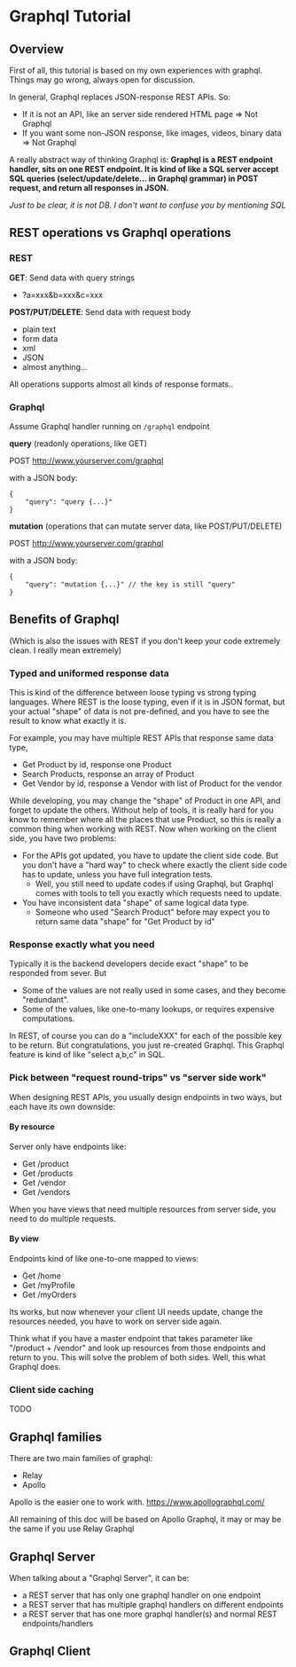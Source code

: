 # Graphql Tutorial

## Overview

First of all, this tutorial is based on my own experiences with graphql. Things may go wrong, always open for discussion.

In general, Graphql replaces JSON-response REST APIs. So:

-   If it is not an API, like an server side rendered HTML page => Not Graphql
-   If you want some non-JSON response, like images, videos, binary data => Not Graphql

A really abstract way of thinking Graphql is: **Graphql is a REST endpoint handler, sits on one REST endpoint. It is kind of like a SQL server accept SQL queries (select/update/delete... in Graphql grammar) in POST request, and return all responses in JSON.**

_Just to be clear, it is not DB. I don't want to confuse you by mentioning SQL_

## REST operations vs Graphql operations

### REST

**GET**: Send data with query strings

-   ?a=xxx&b=xxx&c=xxx

**POST/PUT/DELETE**: Send data with request body

-   plain text
-   form data
-   xml
-   JSON
-   almost anything...

All operations supports almost all kinds of response formats..

### Graphql

Assume Graphql handler running on `/graphql` endpoint

**query** (readonly operations, like GET)

POST http://www.yourserver.com/graphql

with a JSON body:

```
{
    "query": "query {...}"
}
```

**mutation** (operations that can mutate server data, like POST/PUT/DELETE)

POST http://www.yourserver.com/graphql

with a JSON body:

```
{
    "query": "mutation {...}" // the key is still "query"
}
```

## Benefits of Graphql

(Which is also the issues with REST if you don't keep your code extremely clean. I really mean extremely)

### Typed and uniformed response data

This is kind of the difference between loose typing vs strong typing languages.
Where REST is the loose typing, even if it is in JSON format, but your actual "shape" of data is not pre-defined, and you have to see the result to know what exactly it is.

For example, you may have multiple REST APIs that response same data type,

-   Get Product by id, response one Product
-   Search Products, response an array of Product
-   Get Vendor by id, response a Vendor with list of Product for the vendor

While developing, you may change the "shape" of Product in one API, and forget to update the others. Without help of tools, it is really hard for you know to remember where all the places that use Product, so this is really a common thing when working with REST. Now when working on the client side, you have two problems:

-   For the APIs got updated, you have to update the client side code. But you don't have a "hard way" to check where exactly the client side code has to update, unless you have full integration tests.
    -   Well, you still need to update codes if using Graphql, but Graphql comes with tools to tell you exactly which requests need to update.
-   You have inconsistent data "shape" of same logical data type.
    -   Someone who used "Search Product" before may expect you to return same data "shape" for "Get Product by id"

### Response exactly what you need

Typically it is the backend developers decide exact "shape" to be responded from sever. But

-   Some of the values are not really used in some cases, and they become "redundant".
-   Some of the values, like one-to-many lookups, or requires expensive computations.

In REST, of course you can do a "includeXXX" for each of the possible key to be return. But congratulations, you just re-created Graphql. This Graphql feature is kind of like "select a,b,c" in SQL.

### Pick between "request round-trips" vs "server side work"

When designing REST APIs, you usually design endpoints in two ways, but each have its own downside:

#### By resource

Server only have endpoints like:

-   Get /product
-   Get /products
-   Get /vendor
-   Get /vendors

When you have views that need multiple resources from server side, you need to do multiple requests.

#### By view

Endpoints kind of like one-to-one mapped to views:

-   Get /home
-   Get /myProfile
-   Get /myOrders

Its works, but now whenever your client UI needs update, change the resources needed, you have to work on server side again.

Think what if you have a master endpoint that takes parameter like "/product + /vendor" and look up resources from those endpoints and return to you. This will solve the problem of both sides. Well, this what Graphql does.

### Client side caching

TODO

## Graphql families

There are two main families of graphql:

-   Relay
-   Apollo

Apollo is the easier one to work with. https://www.apollographql.com/

All remaining of this doc will be based on Apollo Graphql, it may or may be the same if you use Relay Graphql

## Graphql Server

When talking about a "Graphql Server", it can be:

-   a REST server that has only one graphql handler on one endpoint
-   a REST server that has multiple graphql handlers on different endpoints
-   a REST server that has one more graphql handler(s) and normal REST endpoints/handlers

## Graphql Client
